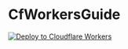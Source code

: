 # CfWorkersGuide

[![Deploy to Cloudflare Workers](https://deploy.workers.cloudflare.com/button)](https://deploy.workers.cloudflare.com/?url=https://github.com/Swimburger/CfWorkersGuide)

